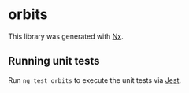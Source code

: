 # orbits

This library was generated with [Nx](https://nx.dev).

## Running unit tests

Run `ng test orbits` to execute the unit tests via [Jest](https://jestjs.io).
